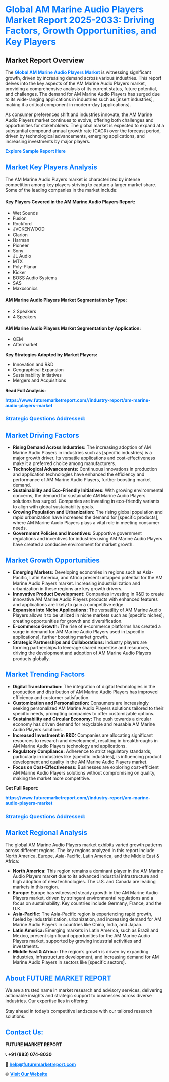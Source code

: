 <h1 style="color: #007BFF;">Global AM Marine Audio Players Market Report 2025-2033: Driving Factors, Growth Opportunities, and Key Players</h1>

<section id="overview">
<h2>Market Report Overview</h2>
<p>The <a href="https://www.futuremarketreport.com//industry-report/am-marine-audio-players-market" style="color: #007BFF; text-decoration: none;"><strong>Global AM Marine Audio Players Market</strong></a> is witnessing significant growth, driven by increasing demand across various industries. This report delves into the key aspects of the AM Marine Audio Players market, providing a comprehensive analysis of its current status, future potential, and challenges. The demand for AM Marine Audio Players has surged due to its wide-ranging applications in industries such as [insert industries], making it a critical component in modern-day [applications].</p>
<p>As consumer preferences shift and industries innovate, the AM Marine Audio Players market continues to evolve, offering both challenges and opportunities for stakeholders. The global market is expected to expand at a substantial compound annual growth rate (CAGR) over the forecast period, driven by technological advancements, emerging applications, and increasing investments by major players.</p>
</section>

<section id="overview">
<p><a href="https://www.futuremarketreport.com//request-sample/reportId=81650" style="color: #007BFF; text-decoration: none;"><strong>Explore Sample Report Here</strong></a></p>
</section>

<section id="key-players">
<h2 style="color: #007BFF;">Market Key Players Analysis</h2>
<p>The AM Marine Audio Players market is characterized by intense competition among key players striving to capture a larger market share. Some of the leading companies in the market include:</p>
<h4>Key Players Covered in the AM Marine Audio Players Report:</h4>
<ul><li>Wet Sounds</li><li>Fusion</li><li>Rockford</li><li>JVCKENWOOD</li><li>Clarion</li><li>Harman</li><li>Pioneer</li><li>Sony</li><li>JL Audio</li><li>MTX</li><li>Poly-Planar</li><li>Kicker</li><li>BOSS Audio Systems</li><li>SAS</li><li>Maxxsonics</li></ul>
<h4>AM Marine Audio Players Market Segmentation by Type:</h4>
<ul><li>2 Speakers</li><li>4 Speakers</li></ul>

<h4>AM Marine Audio Players Market Segmentation by Application:</h4>
<ul><li>OEM</li><li>Aftermarket</li></ul>
<p><strong>Key Strategies Adopted by Market Players:</strong></p>
<ul>
<li>Innovation and R&D</li>
<li>Geographical Expansion</li>
<li>Sustainability Initiatives</li>
<li>Mergers and Acquisitions</li>
</ul>
</section>

<section>
<p><strong>Read Full Analysis: </strong></p><a href="https://www.futuremarketreport.com//industry-report/am-marine-audio-players-market" style="color: #007BFF; text-decoration: none;"><strong>https://www.futuremarketreport.com//industry-report/am-marine-audio-players-market</strong></a>
<h3 style="color: #007BFF;">Strategic Questions Addressed:</h3>
</section>

<section id="driving-factors">
<h2 style="color: #007BFF;">Market Driving Factors</h2>
<ul>
<li><strong>Rising Demand Across Industries:</strong> The increasing adoption of AM Marine Audio Players in industries such as [specific industries] is a major growth driver. Its versatile applications and cost-effectiveness make it a preferred choice among manufacturers.</li>
<li><strong>Technological Advancements:</strong> Continuous innovations in production and application technologies have enhanced the efficiency and performance of AM Marine Audio Players, further boosting market demand.</li>
<li><strong>Sustainability and Eco-Friendly Initiatives:</strong> With growing environmental concerns, the demand for sustainable AM Marine Audio Players solutions has surged. Companies are investing in eco-friendly variants to align with global sustainability goals.</li>
<li><strong>Growing Population and Urbanization:</strong> The rising global population and rapid urbanization have increased the demand for [specific products], where AM Marine Audio Players plays a vital role in meeting consumer needs.</li>
<li><strong>Government Policies and Incentives:</strong> Supportive government regulations and incentives for industries using AM Marine Audio Players have created a conducive environment for market growth.</li>
</ul>
</section>

<section id="growth-opportunities">
<h2 style="color: #007BFF;">Market Growth Opportunities</h2>
<ul>
<li><strong>Emerging Markets:</strong> Developing economies in regions such as Asia-Pacific, Latin America, and Africa present untapped potential for the AM Marine Audio Players market. Increasing industrialization and urbanization in these regions are key growth drivers.</li>
<li><strong>Innovative Product Development:</strong> Companies investing in R&D to create innovative AM Marine Audio Players products with enhanced features and applications are likely to gain a competitive edge.</li>
<li><strong>Expansion into Niche Applications:</strong> The versatility of AM Marine Audio Players allows it to be utilized in niche markets such as [specific niches], creating opportunities for growth and diversification.</li>
<li><strong>E-commerce Growth:</strong> The rise of e-commerce platforms has created a surge in demand for AM Marine Audio Players used in [specific applications], further boosting market growth.</li>
<li><strong>Strategic Partnerships and Collaborations:</strong> Industry players are forming partnerships to leverage shared expertise and resources, driving the development and adoption of AM Marine Audio Players products globally.</li>
</ul>
</section>

<section id="trending-factors">
<h2 style="color: #007BFF;">Market Trending Factors</h2>
<ul>
<li><strong>Digital Transformation:</strong> The integration of digital technologies in the production and distribution of AM Marine Audio Players has improved efficiency and customer satisfaction.</li>
<li><strong>Customization and Personalization:</strong> Consumers are increasingly seeking personalized AM Marine Audio Players solutions tailored to their specific needs, prompting companies to offer customizable options.</li>
<li><strong>Sustainability and Circular Economy:</strong> The push towards a circular economy has driven demand for recyclable and reusable AM Marine Audio Players solutions.</li>
<li><strong>Increased Investment in R&D:</strong> Companies are allocating significant resources to research and development, resulting in breakthroughs in AM Marine Audio Players technology and applications.</li>
<li><strong>Regulatory Compliance:</strong> Adherence to strict regulatory standards, particularly in industries like [specific industries], is influencing product development and quality in the AM Marine Audio Players market.</li>
<li><strong>Focus on Cost-Effectiveness:</strong> Businesses are exploring cost-efficient AM Marine Audio Players solutions without compromising on quality, making the market more competitive.</li>
</ul>
</section>

<section>
<p><strong>Get Full Report: </strong></p><a href="https://www.futuremarketreport.com//industry-report/am-marine-audio-players-market" style="color: #007BFF; text-decoration: none;"><strong>https://www.futuremarketreport.com//industry-report/am-marine-audio-players-market</strong></a>
<h3 style="color: #007BFF;">Strategic Questions Addressed:</h3>
</section>


<section id="regional-analysis">
<h2 style="color: #007BFF;">Market Regional Analysis</h2>
<p>The global AM Marine Audio Players market exhibits varied growth patterns across different regions. The key regions analyzed in this report include North America, Europe, Asia-Pacific, Latin America, and the Middle East & Africa:</p>
<ul>
<li><strong>North America:</strong> This region remains a dominant player in the AM Marine Audio Players market due to its advanced industrial infrastructure and high adoption of new technologies. The U.S. and Canada are leading markets in this region.</li>
<li><strong>Europe:</strong> Europe has witnessed steady growth in the AM Marine Audio Players market, driven by stringent environmental regulations and a focus on sustainability. Key countries include Germany, France, and the U.K.</li>
<li><strong>Asia-Pacific:</strong> The Asia-Pacific region is experiencing rapid growth, fueled by industrialization, urbanization, and increasing demand for AM Marine Audio Players in countries like China, India, and Japan.</li>
<li><strong>Latin America:</strong> Emerging markets in Latin America, such as Brazil and Mexico, present significant opportunities for the AM Marine Audio Players market, supported by growing industrial activities and investments.</li>
<li><strong>Middle East & Africa:</strong> The region’s growth is driven by expanding industries, infrastructure development, and increasing demand for AM Marine Audio Players in sectors like [specific sectors].</li>
</ul>
</section>

<footer>
<h2 style="color: #007BFF;">About FUTURE MARKET REPORT</h2>
<p>We are a trusted name in market research and advisory services, delivering actionable insights and strategic support to businesses across diverse industries. Our expertise lies in offering:</p>

<p>Stay ahead in today’s competitive landscape with our tailored research solutions.</p>

<h2 style="color: #007BFF;">Contact Us:</h2>
<p><strong>FUTURE MARKET REPORT</strong></p>
<p>📞 <strong>+91 (883) 074-8030</strong></p>
<p>📧 <strong><a href="mailto:help@futuremarketreport.com" style="color: #007BFF;">help@futuremarketreport.com</a></strong></p>
<p>🌐 <strong><a href="https://www.futuremarketreport.com/" style="color: #007BFF;">Visit Our Website</a></strong></p>
</footer>